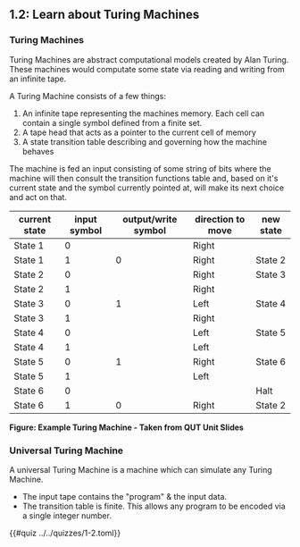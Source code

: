 ## 1.2: Learn about Turing Machines

### Turing Machines
Turing Machines are abstract computational models created by Alan Turing. 
These machines would computate some state via reading and writing from an infinite tape.

A Turing Machine consists of a few things:
1. An infinite tape representing the machines memory. Each cell can contain a 
single symbol defined from a finite set.
2. A tape head that acts as a pointer to the current cell of memory
3. A state transition table describing and governing how the machine behaves

The machine is fed an input consisting of some string of bits where the machine 
will then consult the transition functions table and, based on it's current state and 
the symbol currently pointed at, will make its next choice and act on that.

| current state | input symbol | output/write symbol | direction to move | new state |
|---------------|--------------|---------------------|-------------------|-----------|
| State 1 | 0 |   | Right |         |
| State 1 | 1 | 0 | Right | State 2 |
| State 2 | 0 |   | Right | State 3 |
| State 2 | 1 |   | Right |         |
| State 3 | 0 | 1 | Left  | State 4 |
| State 3 | 1 |   | Right |         |
| State 4 | 0 |   | Left  | State 5 |
| State 4 | 1 |   | Left  |         |
| State 5 | 0 | 1 | Right | State 6 |
| State 5 | 1 |   | Left  |         |
| State 6 | 0 |   |       | Halt    |
| State 6 | 1 | 0 | Right | State 2 |

**Figure: Example Turing Machine - Taken from QUT Unit Slides**

### Universal Turing Machine
A universal Turing Machine is a machine which can simulate any Turing Machine.
- The input tape contains the "program" & the input data.
- The transition table is finite. This allows any program to be encoded via a single integer number.

{{#quiz ../../quizzes/1-2.toml}}
